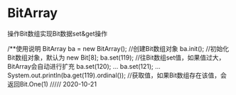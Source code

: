 # BitArray
操作Bit数组实现Bit数据set&amp;get操作

/**使用说明
BitArray ba = new BitArray();  //创建Bit数组对象
	ba.init();                   //初始化Bit数组对象，默认为 new Bit[8];
	ba.set(119);                 //往Bit数组set值，如果值过大，BitArray会自动进行扩充
	ba.set(120);                 ...
	ba.set(121);                 ...
	System.out.println(ba.get(119).ordinal());  //获取值，如果Bit数组存在该值，会返回Bit.One(1)
  /////  2020-10-21
